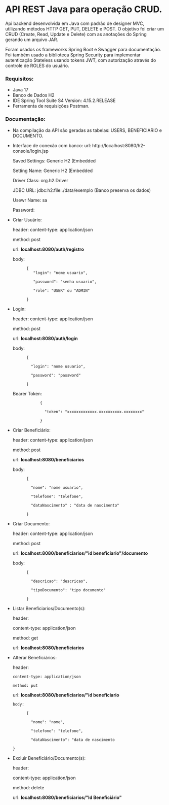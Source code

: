 # API REST Java para operação CRUD.

Api backend desenvolvida em Java com padrão de designer MVC, utilizando métodos HTTP GET, PUT, DELETE e POST. 
O objetivo foi criar um CRUD (Create, Read, Update e Delete) com as anotações do Spring gerando um arquivo JAR.

Foram usados os frameworks Spring Boot e Swagger para documentação.
Foi também usado a biblioteca Spring Security para implementar autenticação Stateless usando tokens JWT, com autorização através do controle de ROLES do usuário.



### Requisitos: 
- Java 17
- Banco de Dados H2
- IDE Spring Tool Suite S4 Version: 4.15.2.RELEASE
- Ferramenta de requisições Postman.

### Documentação:

- Na compilação da API são geradas as tabelas: USERS, BENEFICIARIO e DOCUMENTO.

- Interface de conexão com banco:
  url:            http://localhost:8080/h2-console/login.jsp
  
  Saved Settings: Generic H2 (Embedded
  
  Setting Name:   Generic H2 (Embedded
  
  Driver Class:   org.h2.Driver
  
  JDBC URL:       jdbc:h2:file:./data/exemplo  (Banco preserva os dados)
  
  Usewr Name:     sa
  
  Password:

  
  
- Criar Usuário:
 
    header: content-type: application/json
  
    method: post
  
    url:    **localhost:8080/auth/registro**
  
    body:            
  
            {
               "login": "nome usuario",
  
               "password": "senha usuario",
  
               "role": "USER" ou "ADMIN"
  
            }
  

- Login:

    header: content-type: application/json

    method: post

    url:    **localhost:8080/auth/login**

    body:

            {

              "login": "nome usuario",

              "password": "password"

            }

    Bearer Token:

                  {

                    "token": "xxxxxxxxxxxxx.xxxxxxxxxx.xxxxxxxx"

                  }

- Criar Beneficiário:

    header: content-type: application/json

    method: post

    url:    **localhost:8080/beneficiarios**

    body:

            {

              "nome": "nome usuario",

              "telefone": "telefone",

              "dataNascimento" : "data de nascimento"

            }

- Criar Documento:

    header: content-type: application/json

    method: post

    url:    **localhost:8080/beneficiarios/"id beneficiario"/documento**

    body:

            {

              "descricao": "descricao",

              "tipoDocumento": "tipo documento"

            }

- Listar Beneficiarios/Documento(s):

    header:

    content-type: application/json

    method: get

    url:    **localhost:8080/beneficiarios**


- Alterar Beneficiários:

    header:

      content-type: application/json

      method: put


  url:  **localhost:8080/beneficiarios/"id beneficiario**

      body:

            {

              "nome": "nome",

              "telefone": "telefone",

              "dataNascimento": "data de nascimento

      }


- Excluir Beneficiário/Documento(s):

  header:

    content-type: application/json

    method: delete

    url:  **localhost:8080/beneficiarios/"Id Beneficiário"**

  
